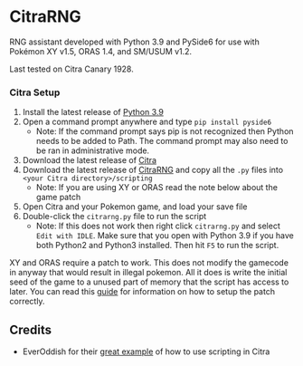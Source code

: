 # CitraRNG

RNG assistant developed with Python 3.9 and PySide6 for use with Pokémon XY v1.5, ORAS 1.4, and SM/USUM v1.2.

Last tested on Citra Canary 1928.

### Citra Setup

 1. Install the latest release of [Python 3.9](https://www.python.org/downloads/)
 2. Open a command prompt anywhere and type `pip install pyside6`
    * Note: If the command prompt says pip is not recognized then Python needs to be added to Path. The command prompt may also need to be ran in administrative mode.
 3. Download the latest release of [Citra](https://citra-emu.org/download/)
 4. Download the latest release of [CitraRNG](https://github.com/Admiral-Fish/CitraRNG/releases/latest) and copy all the `.py` files into `<your Citra directory>/scripting`
    * Note: If you are using XY or ORAS read the note below about the game patch
 5. Open Citra and your Pokemon game, and load your save file
 6. Double-click the `citrarng.py` file to run the script
 	  * Note: If this does not work then right click `citrarng.py` and select `Edit with IDLE`. Make sure that you open with Python 3.9 if you have both Python2 and Python3 installed. Then hit `F5` to run the script.
 
XY and ORAS require a patch to work. This does not modify the gamecode in anyway that would result in illegal pokemon. All it does is write the initial seed of the game to a unused part of memory that the script has access to later. You can read this [guide](https://www.pokemonrng.com/misc-3ds-ips-luma-citra) for information on how to setup the patch correctly.

## Credits
 
 * EverOddish for their [great example](https://github.com/EverOddish/PokeStreamer-Tools/) of how to use scripting in Citra
